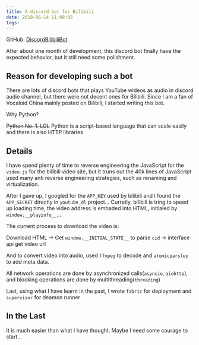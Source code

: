 ```yaml
---
title: A discord bot for Bilibili
date: 2018-06-14 11:09:03
tags:
---
```


GitHub: [DiscordBilibiliBot](https://github.com/criyle/DiscordBilibiliBot)

After about one month of development, this discord bot finally have the expected behavior, but it still need some polishment.

## Reason for developing such a bot

There are lots of discord bots that plays YouTube wideos as audio in discord audio channel, but there were not decent ones for Bilibili. Since I am a fan of Vocaloid China mainly posted on Bilibili, I started writing this bot.

<!--more-->

Why Python?

~~Python No. 1. LOL~~ Python is a script-based language that can scale easily and there is also HTTP libraries

## Details

I have spend plenty of time to reverse engineering the JavaScript for the `video.js` for the bilibili video site, but it truns out the 40k lines of JavaScript used many anti reverse engineering strategies, such as renaming and virtualization.

After I gave up, I googled for the `APP_KEY` used by bilibili and I found the `APP_SECRET` directly in `youtube_dl` project... Curretly, bilibili is tring to speed up loading time, the video address is embaded into HTML, initialed by `window.__playinfo__`...

The current process to download the video is:

Download HTML -> Get `window.__INITIAL_STATE__` to parse `cid` -> interface api get video url

And to convert video into audio, used `ffmpeg` to decode and `atomicparsley` to add meta data.

All network operations are done by asynchronized calls(`asyncio`, `aiohttp`), and blocking operations are done by multithreading(`threading`)

Last, using what I have learnt in the past, I wrote `fabric` for deployment and `supervisor` for deamon runner

## In the Last

It is much easier than what I have thought. Maybe I need some courage to start...
